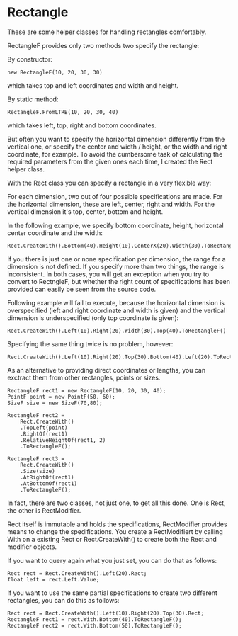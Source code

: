 Rectangle
=========

These are some helper classes for handling rectangles comfortably.

RectangleF provides only two methods two specify the rectangle: 

By constructor: 

	new RectangleF(10, 20, 30, 30)

which takes top and left coordinates and width and height.

By static method: 

	RectangleF.FromLTRB(10, 20, 30, 40)

which takes left, top, right and bottom coordinates.

But often you want to specify the horizontal dimension differently from the vertical one, or specify the center and width / height, or the width and right coordinate, for example.
To avoid the cumbersome task of calculating the required parameters from the given ones each time, I created the Rect helper class.

With the Rect class you can specify a rectangle in a very flexible way:

For each dimension, two out of four possible specifications are made. For the horizontal dimension, these are left, center, right and width. For the vertical dimension it's top, center, bottom and height.

In the following example, we specify bottom coordinate, height, horizontal center coordinate and the width:

	Rect.CreateWith().Bottom(40).Height(10).CenterX(20).Width(30).ToRectangleF()

If you there is just one or none specification per dimension, the range for a dimension is not defined. If you specify more than two things, the range is inconsistent. In both cases, you will get an exception when you try to convert to RectngleF, but whether the right count of specifications has been provided can easily be seen from the source code.

Following example will fail to execute, because the horizontal dimension is overspecified (left and right coordinate and width is given) and the vertical dimension is underspecified (only top coordinate is given):

	Rect.CreateWith().Left(10).Right(20).Width(30).Top(40).ToRectangleF()

Specifying the same thing twice is no problem, however:

	Rect.CreateWith().Left(10).Right(20).Top(30).Bottom(40).Left(20).ToRectangleF()

As an alternative to providing direct coordinates or lengths, you can exctract them from other rectangles, points or sizes.

	RectangleF rect1 = new RectangleF(10, 20, 30, 40);
	PointF point = new PointF(50, 60);
	SizeF size = new SizeF(70,80);

	RectangleF rect2 = 
		Rect.CreateWith()
		.TopLeft(point)
		.RightOf(rect1)
		.RelativeHeightOf(rect1, 2)
		.ToRectangleF();

	RectangleF rect3 = 
		Rect.CreateWith()
		.Size(size)
		.AtRightOf(rect1)
		.AtBottomOf(rect1)
		.ToRectangleF();

In fact, there are two classes, not just one, to get all this done. One is Rect, the other is RectModifier.

Rect itself is immutable and holds the specifications, RectModifier provides means to change the spedifications.
You create a RectModifiert by calling With on a existing Rect or Rect.CreateWith() to create both the Rect and modifier objects.

If you want to query again what you just set, you can do that as follows:

	Rect rect = Rect.CreateWith().Left(20).Rect;
	float left = rect.Left.Value;

If you want to use the same partial specifications to create two different rectangles, you can do this as follows:

	Rect rect = Rect.CreateWith().Left(10).Right(20).Top(30).Rect;
	RectangleF rect1 = rect.With.Bottom(40).ToRectangleF();
	RectangleF rect2 = rect.With.Bottom(50).ToRectangleF();
